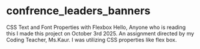 # confrence_leaders_banners
CSS Text and Font Properties with Flexbox
Hello, Anyone who is reading this I made this project on October 3rd 2025.
An assignment directed by my Coding Teacher, Ms.Kaur.
I was utilizing CSS properties like flex box.
